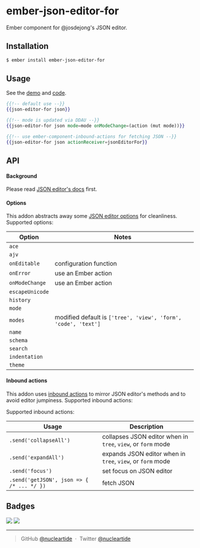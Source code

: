 
# ember-json-editor-for

Ember component for @josdejong's JSON editor.

## Installation

```bash
$ ember install ember-json-editor-for
```

## Usage

See the [demo][1] and [code][2].

```hbs
{{!-- default use --}}
{{json-editor-for json}}

{{!-- mode is updated via DDAU --}}
{{json-editor-for json mode=mode onModeChange=(action (mut mode))}}

{{!-- use ember-component-inbound-actions for fetching JSON --}}
{{json-editor-for json actionReceiver=jsonEditorFor}}
```

## API

#### Background

Please read [JSON editor's docs][4] first.

#### Options

This addon abstracts away some [JSON editor options][3] for cleanliness.
Supported options:

| Option | Notes |
| --- | --- |
| `ace` | |
| `ajv` | |
| `onEditable` | configuration function |
| `onError` | use an Ember action |
| `onModeChange` | use an Ember action |
| `escapeUnicode` | |
| `history` | |
| `mode` | |
| `modes` | modified default is `['tree', 'view', 'form', 'code', 'text']` |
| `name` | |
| `schema` | |
| `search` | |
| `indentation` | |
| `theme` | |

#### Inbound actions

This addon uses [inbound actions][5] to mirror JSON editor's methods and to
avoid editor jumpiness. Supported inbound actions:

Supported inbound actions:

| Usage | Description |
| --- | --- |
| `.send('collapseAll')` | collapses JSON editor when in `tree`, `view`, or `form` mode |
| `.send('expandAll')` | expands JSON editor when in `tree`, `view`, or `form` mode |
| `.send('focus')` | set focus on JSON editor |
| `.send('getJSON', json => { /* ... */ })` | fetch JSON

## Badges

![](https://img.shields.io/badge/license-MIT-blue.svg)
![](https://img.shields.io/badge/status-stable-green.svg)

---

> GitHub [@nucleartide](https://github.com/nucleartide) &nbsp;&middot;&nbsp;
> Twitter [@nucleartide](https://twitter.com/nucleartide)

[1]: https://nucleartide.github.io/ember-json-editor-for
[2]: https://github.com/nucleartide/ember-json-editor-for/blob/master/tests/dummy/app/templates/application.hbs
[3]: https://github.com/josdejong/jsoneditor/blob/master/docs/api.md
[4]: https://github.com/josdejong/jsoneditor#json-editor
[5]: https://github.com/GavinJoyce/ember-component-inbound-actions

